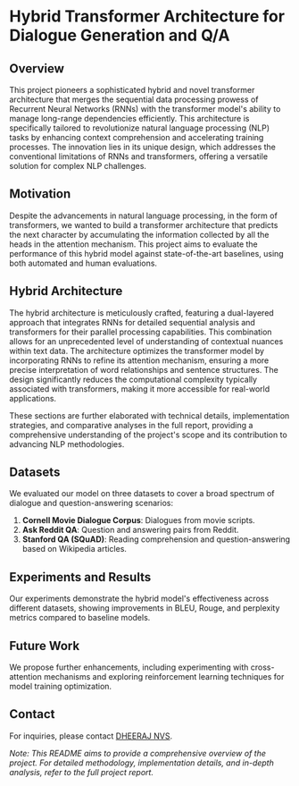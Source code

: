 # Hybrid Transformer Architecture for Dialogue Generation and Q/A

## Overview
This project pioneers a sophisticated hybrid and novel transformer architecture that merges the sequential data processing prowess of Recurrent Neural Networks (RNNs) with the transformer model's ability to manage long-range dependencies efficiently. This architecture is specifically tailored to revolutionize natural language processing (NLP) tasks by enhancing context comprehension and accelerating training processes. The innovation lies in its unique design, which addresses the conventional limitations of RNNs and transformers, offering a versatile solution for complex NLP challenges.

## Motivation
Despite the advancements in natural language processing, in the form of transformers, we wanted to build a transformer architecture that predicts the next character by accumulating the information collected by all the heads in the attention mechanism. This project aims to evaluate the performance of this hybrid model against state-of-the-art baselines, using both automated and human evaluations.

## Hybrid Architecture
The hybrid architecture is meticulously crafted, featuring a dual-layered approach that integrates RNNs for detailed sequential analysis and transformers for their parallel processing capabilities. This combination allows for an unprecedented level of understanding of contextual nuances within text data. The architecture optimizes the transformer model by incorporating RNNs to refine its attention mechanism, ensuring a more precise interpretation of word relationships and sentence structures. The design significantly reduces the computational complexity typically associated with transformers, making it more accessible for real-world applications.

These sections are further elaborated with technical details, implementation strategies, and comparative analyses in the full report, providing a comprehensive understanding of the project's scope and its contribution to advancing NLP methodologies.


## Datasets
We evaluated our model on three datasets to cover a broad spectrum of dialogue and question-answering scenarios:
1. **Cornell Movie Dialogue Corpus**: Dialogues from movie scripts.
2. **Ask Reddit QA**: Question and answering pairs from Reddit.
3. **Stanford QA (SQuAD)**: Reading comprehension and question-answering based on Wikipedia articles.

## Experiments and Results
Our experiments demonstrate the hybrid model's effectiveness across different datasets, showing improvements in BLEU, Rouge, and perplexity metrics compared to baseline models.

## Future Work
We propose further enhancements, including experimenting with cross-attention mechanisms and exploring reinforcement learning techniques for model training optimization.

## Contact
For inquiries, please contact [DHEERAJ NVS](mailto:vnaganaboina@ufl.edu).

*Note: This README aims to provide a comprehensive overview of the project. For detailed methodology, implementation details, and in-depth analysis, refer to the full project report.*
